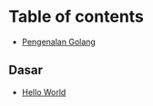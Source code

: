 # Table of contents

* [Pengenalan Golang](README.md)

## Dasar

* [Hello World](dasar/hello-world.md)
